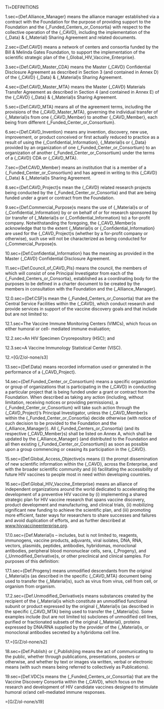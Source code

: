 Ti=DEFINITIONS

1.sec={Def.Alliance_Manager} means the alliance manager established via a contract with the Foundation for the purpose of providing support to the Foundation and the {_Funded_Centers_or_Consortia} with respect to the collective operation of the {_CAVD}, including the implementation of the {_Data} & {_Material} Sharing Agreement and related documents.

2.sec={Def.CAVD} means a network of centers and consortia funded by the Bill & Melinda Gates Foundation, to support the implementation of the scientific strategic plan of the {_Global_HIV_Vaccine_Enterprise}.

3.sec={Def.CAVD_Master_CDA} means the Master {_CAVD} Confidential Disclosure Agreement as described in Section 3 (and contained in Annex D) of the {_CAVD} {_Data} & {_Material}s Sharing Agreement.

4.sec={Def.CAVD_Master_MTA} means the Master {_CAVD} Materials Transfer Agreement as described in Section 4 (and contained in Annex E) of the {_CAVD} {_Data} & {_Material}s Sharing Agreement.

5.sec={Def.CAVD_MTA} means all of the agreement terms, including the provisions of the {_CAVD_Master_MTA}, governing the individual transfer of {_Material}s from one {_CAVD_Member} to another {_CAVD_Member}, each being from different {_Funded_Center_or_Consortium}.

6.sec={Def.CAVD_Invention} means any invention, discovery, new use, improvement, or product conceived or first actually reduced to practice as a result of using the {_Confidential_Information}, {_Material}s or {_Data} provided by an organization of one {_Funded_Center_or_Consortium} to an organization of another {_Funded_Center_or_Consortium} under the terms of a {_CAVD} CDA or {_CAVD_MTA}.

7.sec={Def.CAVD_Member} means an institution that is a member of a {_Funded_Center_or_Consortium} and has agreed in writing to this {_CAVD} {_Data} & {_Material}s Sharing Agreement.

8.sec={Def.CAVD_Project}s mean the {_CAVD} related research projects being conducted by the {_Funded_Center_or_Consortia} and that are being funded under a grant or contract from the Foundation.

9.sec={Def.Commercial_Purpose}s means the use of {_Material}s or of {_Confidential_Information} by or on behalf of or for research sponsored by (or transfer of {_Material}s or {_Confidential_Information} to) a for-profit company. Notwithstanding the foregoing, the {_CAVD_Member}s acknowledge that to the extent {_Material}s or {_Confidential_Information} are used for the {_CAVD_Project}s (whether by a for-profit company or otherwise), such use will not be characterized as being conducted for {_Commercial_Purpose}s.

10.sec={Def.Confidential_Information} has the meaning as provided in the Master {_CAVD} Confidential Disclosure Agreement.

11.sec={Def.Council_of_CAVD_PIs} means the council, the members of which will consist of one Principal Investigator from each of the {_Funded_Centers_or_Consortia}, established as a coordinating body for the purposes to be defined in a charter document to be created by the members in consultation with the Foundation and the {_Alliance_Manager}.

12.0.sec={Def.CSF}s mean the {_Funded_Centers_or_Consortia} that are the Central Service Facilities within the {_CAVD}, which conduct research and provide services in support of the vaccine discovery goals and that include but are not limited to:

12.1.sec=The Vaccine Immune Monitoring Centers (VIMCs), which focus on either humoral or cell- mediated immune evaluation;

12.2.sec=An HIV Specimen Cryorepository (HSC); and

12.3.sec=A Vaccine Immunology Statistical Center (VISC).

12.=[G/Z/ol-none/s3]

13.sec={Def.Data} means recorded information used or generated in the performance of a {_CAVD_Project}.

14.sec={Def.Funded_Center_or_Consortium} means a specific organization or group of organizations that is participating in the {_CAVD} in conducting a particular project that is being funded under a grant or contract from the Foundation. When described as taking any action (including, without limitation, receiving notices or providing permissions), a {_Funded_Center_or_Consortium} will take such action through the {_CAVD_Project}’s Principal Investigator, unless the {_CAVD_Member}s within the {_Funded_Center_or_Consortia} decide otherwise (with notice of such decision to be provided to the Foundation and the {_Alliance_Manager}). All {_Funded_Centers_or_Consortia} (and its respective {_CAVD_Member}s) shall be listed on Annex A, which shall be updated by the {_Alliance_Manager} (and distributed to the Foundation and all then existing {_Funded_Center_or_Consortium}) as soon as possible upon a group commencing or ceasing its participation in the {_CAVD}.

15.sec={Def.Global_Access_Objective}s means (i) the prompt dissemination of new scientific information within the {_CAVD}, across the Enterprise, and with the broader scientific community and (ii) facilitating the accessibility of future HIV vaccines to people most in need within developing countries.

16.sec={Def.Global_HIV_Vaccine_Enterprise} means an alliance of independent organizations around the world dedicated to accelerating the development of a preventive HIV vaccine by (i) implementing a shared strategic plan for HIV vaccine research that spans vaccine discovery, product development and manufacturing, and clinical trials, (ii) mobilizing significant new funding to achieve the scientific plan, and (iii) promoting more efficient, faster ways for researchers to share successes and failures and avoid duplication of efforts, and as further described at www.hivvaccineenterprise.org.

17.0.sec={Def.Material}s – includes, but is not limited to, reagents, immunogens, vaccine products, adjuvants, viral isolates, DNA, RNA, vectors, plasmids, peptides, antibodies, hybridomas, monoclonal antibodies, peripheral blood mononuclear cells, sera, {_Progeny}, and {_Unmodified_Derivative}s, or other preclinical and clinical samples. For purposes of this definition:

17.1.sec={Def.Progeny} means unmodified descendants from the original {_Material}s (as described in the specific {_CAVD_MTA} document being used to transfer the {_Material}s), such as virus from virus, cell from cell, or organism from organism.

17.2.sec={Def.Unmodified_Derivative}s means substances created by the recipient of the {_Material}s which constitute an unmodified functional subunit or product expressed by the original {_Material}s (as described in the specific {_CAVD_MTA} being used to transfer the {_Material}s). Some examples include (but are not limited to) subclones of unmodified cell lines, purified or fractionated subsets of the original {_Material}, proteins expressed by DNA/RNA supplied by the provider of the {_Material}s, or monoclonal antibodies secreted by a hybridoma cell line.

17.=[G/Z/ol-none/s2]

18.sec={Def.Publish} or {_Publish}ing means the act of communicating to the public, whether through publications, presentations, posters or otherwise, and whether by text or images via written, verbal or electronic means (with such means being referred to collectively as Publications).

19.sec={Def.VDC}s means the {_Funded_Centers_or_Consortia} that are the Vaccine Discovery Consortia within the {_CAVD}, which focus on the research and development of HIV candidate vaccines designed to stimulate humoral or/and cell-mediated immune responses.

=[G/Z/ol-none/s19]
